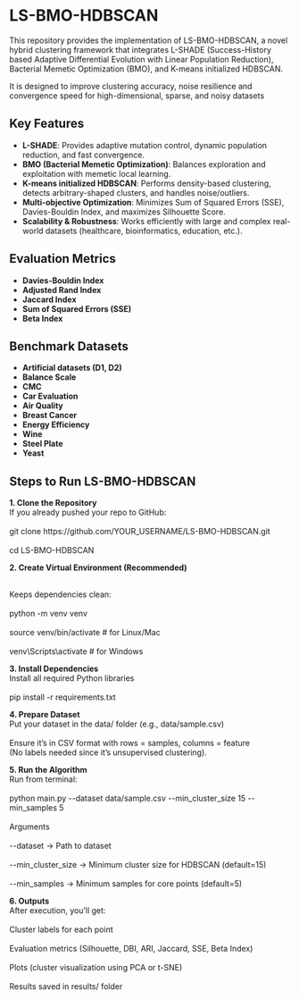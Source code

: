 # LS-BMO-HDBSCAN
<p>This repository provides the implementation of LS-BMO-HDBSCAN, a novel hybrid clustering framework that integrates L-SHADE (Success-History based Adaptive Differential Evolution with Linear Population Reduction), Bacterial Memetic Optimization (BMO), and K-means initialized HDBSCAN. </p>   
<p> It is designed to improve clustering accuracy, noise resilience and convergence speed for high-dimensional, sparse, and noisy datasets</p>

## Key Features
- **L-SHADE**: Provides adaptive mutation control, dynamic population reduction, and fast convergence.  
- **BMO (Bacterial Memetic Optimization)**: Balances exploration and exploitation with memetic local learning.  
- **K-means initialized HDBSCAN**: Performs density-based clustering, detects arbitrary-shaped clusters, and handles noise/outliers.  
- **Multi-objective Optimization**: Minimizes Sum of Squared Errors (SSE), Davies-Bouldin Index, and maximizes Silhouette Score.  
- **Scalability & Robustness**: Works efficiently with large and complex real-world datasets (healthcare, bioinformatics, education, etc.).

## Evaluation Metrics

- **Davies-Bouldin Index**
- **Adjusted Rand Index**
- **Jaccard Index**
- **Sum of Squared Errors (SSE)**
- **Beta Index**


## Benchmark Datasets

- **Artificial datasets (D1, D2)**
- **Balance Scale**
- **CMC**
- **Car Evaluation**
- **Air Quality**
- **Breast Cancer**
- **Energy Efficiency**
- **Wine**
- **Steel Plate**
- **Yeast**

## Steps to Run LS-BMO-HDBSCAN

<p><b> 1. Clone the Repository</b>
<br>If you already pushed your repo to GitHub:</br>
<br>git clone https://github.com/YOUR_USERNAME/LS-BMO-HDBSCAN.git</br>
<br>cd LS-BMO-HDBSCAN</br></p>

<p> <b>2. Create Virtual Environment (Recommended)</b>

<br>Keeps dependencies clean:</br>
<br>python -m venv venv</br>
<br>source venv/bin/activate   # for Linux/Mac</br>
<br>venv\Scripts\activate      # for Windows</br></p>

<p> <b>3. Install Dependencies</b>
<br>Install all required Python libraries</br>
<br>pip install -r requirements.txt</br></p>
<p><b> 4. Prepare Dataset</b>
<br>Put your dataset in the data/ folder (e.g., data/sample.csv)</br>
<br>Ensure it’s in CSV format with rows = samples, columns = feature</br>
(No labels needed since it’s unsupervised clustering).</br></p>
<p><b> 5. Run the Algorithm</b>
<br>Run from terminal:</br>
<br>python main.py --dataset data/sample.csv --min_cluster_size 15 --min_samples 5</br>
<br>Arguments</br>
<br>--dataset → Path to dataset</br>
<br>--min_cluster_size → Minimum cluster size for HDBSCAN (default=15)</br>
<br>--min_samples → Minimum samples for core points (default=5)</br></p>
<p><b> 6. Outputs</b>
<br>After execution, you’ll get:</br>
<br>Cluster labels for each point</br>
<br>Evaluation metrics (Silhouette, DBI, ARI, Jaccard, SSE, Beta Index)</br>
<br>Plots (cluster visualization using PCA or t-SNE)</br>
<br>Results saved in results/ folder</p></br></p>







